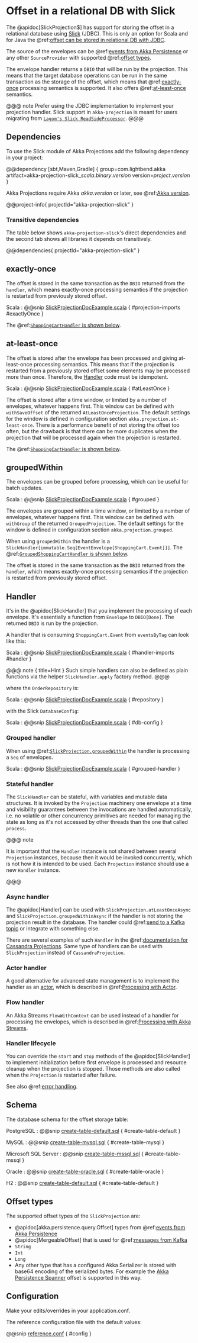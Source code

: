# Offset in a relational DB with Slick

The @apidoc[SlickProjection$] has support for storing the offset in a relational database using
[Slick](http://scala-slick.org) (JDBC). This is only an option for Scala and for Java the
@ref:[offset can be stored in relational DB with JDBC](jdbc.md).

The source of the envelopes can be @ref:[events from Akka Persistence](eventsourced.md) or any other `SourceProvider`
with supported @ref:[offset types](#offset-types).

The envelope handler returns a `DBIO` that will be run by the projection. This means that the target database
operations can be run in the same transaction as the storage of the offset, which means that @ref:[exactly-once](#exactly-once)
processing semantics is supported. It also offers @ref:[at-least-once](#at-least-once) semantics.

@@@ note
Prefer using the JDBC implementation to implement your projection handler. Slick support in `akka-projection` is meant for users 
migrating from [`Lagom's Slick ReadSideProcessor`](https://www.lagomframework.com/documentation/1.6.x/scala/ReadSideSlick.html).
@@@

## Dependencies

To use the Slick module of Akka Projections add the following dependency in your project:

@@dependency [sbt,Maven,Gradle] {
  group=com.lightbend.akka
  artifact=akka-projection-slick_$scala.binary.version$
  version=$project.version$
}

Akka Projections require Akka $akka.version$ or later, see @ref:[Akka version](overview.md#akka-version).

@@project-info{ projectId="akka-projection-slick" }

### Transitive dependencies

The table below shows `akka-projection-slick`'s direct dependencies and the second tab shows all libraries it depends on transitively.

@@dependencies{ projectId="akka-projection-slick" }

## exactly-once

The offset is stored in the same transaction as the `DBIO` returned from the `handler`, which means exactly-once
processing semantics if the projection is restarted from previously stored offset.

Scala
:  @@snip [SlickProjectionDocExample.scala](/examples/src/test/scala/docs/slick/SlickProjectionDocExample.scala) { #projection-imports #exactlyOnce }

The @ref:[`ShoppingCartHandler` is shown below](#handler).

## at-least-once

The offset is stored after the envelope has been processed and giving at-least-once processing semantics.
This means that if the projection is restarted from a previously stored offset some elements may be processed more
than once. Therefore, the [Handler](#handler) code must be idempotent.

Scala
:  @@snip [SlickProjectionDocExample.scala](/examples/src/test/scala/docs/slick/SlickProjectionDocExample.scala) { #atLeastOnce }

The offset is stored after a time window, or limited by a number of envelopes, whatever happens first.
This window can be defined with `withSaveOffset` of the returned `AtLeastOnceProjection`.
The default settings for the window is defined in configuration section `akka.projection.at-least-once`.
There is a performance benefit of not storing the offset too often, but the drawback is that there can be more
duplicates when the projection that will be processed again when the projection is restarted.

The @ref:[`ShoppingCartHandler` is shown below](#handler).

## groupedWithin

The envelopes can be grouped before processing, which can be useful for batch updates.

Scala
:  @@snip [SlickProjectionDocExample.scala](/examples/src/test/scala/docs/slick/SlickProjectionDocExample.scala) { #grouped }

The envelopes are grouped within a time window, or limited by a number of envelopes, whatever happens first.
This window can be defined with `withGroup` of the returned `GroupedProjection`. The default settings for
the window is defined in configuration section `akka.projection.grouped`.

When using `groupedWithin` the handler is a `SlickHandler[immutable.Seq[EventEnvelope[ShoppingCart.Event]]]`.
The @ref:[`GroupedShoppingCartHandler` is shown below](#grouped-handler).

The offset is stored in the same transaction as the `DBIO` returned from the `handler`, which means exactly-once
processing semantics if the projection is restarted from previously stored offset.

## Handler

It's in the @apidoc[SlickHandler] that you implement the processing of each envelope. It's essentially a function
from `Envelope` to `DBIO[Done]`. The returned `DBIO` is run by the projection.

A handler that is consuming `ShoppingCart.Event` from `eventsByTag` can look like this:

Scala
:  @@snip [SlickProjectionDocExample.scala](/examples/src/test/scala/docs/slick/SlickProjectionDocExample.scala) { #handler-imports #handler }

@@@ note { title=Hint }
Such simple handlers can also be defined as plain functions via the helper `SlickHandler.apply` factory method.
@@@

where the `OrderRepository` is:

Scala
:  @@snip [SlickProjectionDocExample.scala](/examples/src/test/scala/docs/slick/SlickProjectionDocExample.scala) { #repository }

with the Slick `DatabaseConfig`:

Scala
:  @@snip [SlickProjectionDocExample.scala](/examples/src/test/scala/docs/slick/SlickProjectionDocExample.scala) { #db-config }


### Grouped handler

When using @ref:[`SlickProjection.groupedWithin`](#groupedwithin) the handler is processing a `Seq` of envelopes.

Scala
:  @@snip [SlickProjectionDocExample.scala](/examples/src/test/scala/docs/slick/SlickProjectionDocExample.scala) { #grouped-handler }

### Stateful handler

The `SlickHandler` can be stateful, with variables and mutable data structures. It is invoked by the `Projection` machinery
one envelope at a time and visibility guarantees between the invocations are handled automatically, i.e. no volatile
or other concurrency primitives are needed for managing the state as long as it's not accessed by other threads
than the one that called `process`.

@@@ note

It is important that the `Handler` instance is not shared between several `Projection` instances,
because then it would be invoked concurrently, which is not how it is intended to be used. Each `Projection`
instance should use a new `Handler` instance.  

@@@

### Async handler

The @apidoc[Handler] can be used with `SlickProjection.atLeastOnceAsync` and 
`SlickProjection.groupedWithinAsync` if the handler is not storing the projection result in the database.
The handler could @ref:[send to a Kafka topic](kafka.md#sending-to-kafka) or integrate with something else.

There are several examples of such `Handler` in the @ref:[documentation for Cassandra Projections](cassandra.md#handler).
Same type of handlers can be used with `SlickProjection` instead of `CassandraProjection`.

### Actor handler

A good alternative for advanced state management is to implement the handler as an [actor](https://doc.akka.io/docs/akka/current/typed/actors.html),
which is described in @ref:[Processing with Actor](actor.md).

### Flow handler

An Akka Streams `FlowWithContext` can be used instead of a handler for processing the envelopes,
which is described in @ref:[Processing with Akka Streams](flow.md).

### Handler lifecycle

You can override the `start` and `stop` methods of the @apidoc[SlickHandler] to implement initialization
before first envelope is processed and resource cleanup when the projection is stopped.
Those methods are also called when the `Projection` is restarted after failure.

See also @ref:[error handling](error.md).

## Schema

The database schema for the offset storage table:

PostgreSQL
:  @@snip [create-table-default.sql](/examples/src/test/resources/create-table-default.sql) { #create-table-default }

MySQL
:  @@snip [create-table-mysql.sql](/examples/src/test/resources/create-table-mysql.sql) { #create-table-mysql }

Microsoft SQL Server
:  @@snip [create-table-mssql.sql](/examples/src/test/resources/create-table-mssql.sql) { #create-table-mssql }

Oracle
:  @@snip [create-table-oracle.sql](/examples/src/test/resources/create-table-oracle.sql) { #create-table-oracle }

H2
:  @@snip [create-table-default.sql](/examples/src/test/resources/create-table-default.sql) { #create-table-default }


## Offset types

The supported offset types of the `SlickProjection` are:

* @apidoc[akka.persistence.query.Offset] types from @ref:[events from Akka Persistence](eventsourced.md)
* @apidoc[MergeableOffset] that is used for @ref:[messages from Kafka](kafka.md#mergeable-offset)
* `String`
* `Int`
* `Long`
* Any other type that has a configured Akka Serializer is stored with base64 encoding of the serialized bytes.
  For example the [Akka Persistence Spanner](https://doc.akka.io/docs/akka-persistence-spanner/current/) offset
  is supported in this way.

## Configuration

Make your edits/overrides in your application.conf.

The reference configuration file with the default values:

@@snip [reference.conf](/akka-projection-slick/src/main/resources/reference.conf) { #config }
